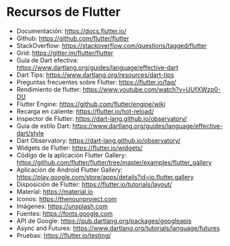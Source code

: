 # Recursos de Flutter
* Documentación: https://docs.flutter.io/
* Github: https://github.com/flutter/flutter
* StackOverflow: https://stackoverflow.com/questions/tagged/flutter
* Grid: https://gitter.im/flutter/flutter
* Guía de Dart efectiva: https://www.dartlang.org/guides/language/effective-dart
* Dart Tips: https://www.dartlang.org/resources/dart-tips
* Preguntas frecuentes sobre Flutter: https://flutter.io/faq/
* Rendimiento de flutter: https://www.youtube.com/watch?v=UUfXWzp0-DU
* Flutter Engine: https://github.com/flutter/engine/wiki
* Recarga en caliente: https://flutter.io/hot-reload/
* Inspector de Flutter: https://dart-lang.github.io/observatory/
* Guía de estilo Dart: https://www.dartlang.org/guides/language/effective-dart/style
* Dart Observatory: https://dart-lang.github.io/observatory/
* Widgets de Flutter: https://flutter.io/widgets/
* Código de la aplicación Flutter Gallery: https://github.com/flutter/flutter/tree/master/examples/flutter_gallery
* Aplicación de Android Flutter Gallery: https://play.google.com/store/apps/details?id=io.flutter.gallery
* Disposición de Flutter: https://flutter.io/tutorials/layout/
* Material: https://material.io
* Iconos: https://thenounproject.com
* Imágenes: https://unsplash.com
* Fuentes: https://fonts.google.com
* API de Google: https://pub.dartlang.org/packages/googleapis
* Async and Futures: https://www.dartlang.org/tutorials/language/futures
* Pruebas: https://flutter.io/testing/